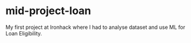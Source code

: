 # mid-project-loan
My first project at Ironhack where I had to analyse dataset and use ML for Loan Eligibility.

